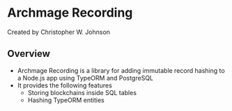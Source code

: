 # Archmage Recording

Created by Christopher W. Johnson

## Overview

* Archmage Recording is a library for adding immutable record hashing to a Node.js app using TypeORM and PostgreSQL
* It provides the following features
  * Storing blockchains inside SQL tables
  * Hashing TypeORM entities
